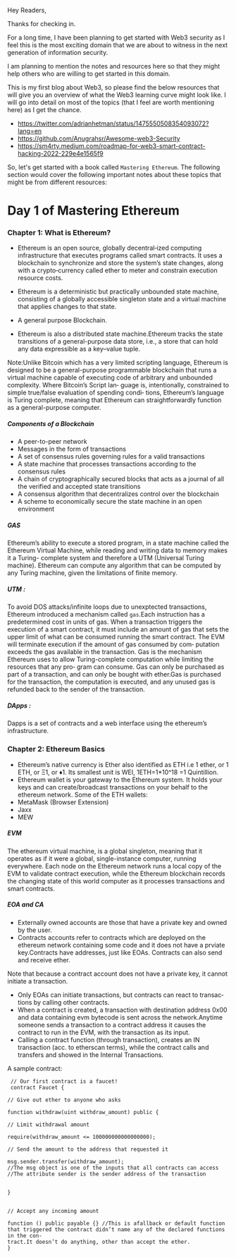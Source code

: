 
Hey Readers,

Thanks for checking in.

For a long time, I have been planning to get started with Web3 security as I feel this is the most exciting domain that we are about to witness in the next generation of information security.

I am planning to mention the notes and resources here so that they might help others who are willing to get started in this domain.

This is my first blog about Web3, so please find the below resources that will give you an overview of what the Web3 learning curve might look like. I will go into detail on most of the topics (that I feel are worth mentioning here) as I get the chance.

- https://twitter.com/adrianhetman/status/1475550508354093072?lang=en
- https://github.com/Anugrahsr/Awesome-web3-Security
- https://sm4rty.medium.com/roadmap-for-web3-smart-contract-hacking-2022-229e4e1565f9

So, let's get started with a book called `Mastering Ethereum`. The following section would cover the following important notes about these topics that might be from different resources: 

# Day 1 of Mastering Ethereum

### Chapter 1: What is Ethereum?

- Ethereum is an open source, globally decentral‐ized computing infrastructure that executes programs called smart contracts. It uses a blockchain to synchronize and store the system’s state changes, along with a crypto‐currency called ether to meter and constrain execution resource costs.

- Ethereum is a deterministic but practically unbounded state machine, consisting of a globally accessible singleton state and a virtual machine that applies changes to that state.
- A general purpose Blockchain.
- Ethereum is also a distributed state machine.Ethereum tracks the state transitions of a general-purpose data
store, i.e., a store that can hold any data expressible as a key–value tuple.

Note:Unlike Bitcoin which has a very limited scripting language, Ethereum is designed to be a general-purpose programmable blockchain that runs a virtual machine capable of executing code of arbitrary and unbounded complexity. Where Bitcoin’s Script lan‐ guage is, intentionally, constrained to simple true/false evaluation of spending condi‐ tions, Ethereum’s language is Turing complete, meaning that Ethereum can straightforwardly function as a general-purpose computer.

##### Components of a Blockchain
- A peer-to-peer network
- Messages in the form of transactions
- A set of consensus rules governing rules for a valid transactions
- A state machine that processes transactions according to the consensus rules
- A chain of cryptographically secured blocks that acts as a journal of all the verified and accepted state transitions
- A consensus algorithm that decentralizes control over the blockchain
- A scheme to economically secure the state machine in an open environment

##### GAS 

Ethereum’s ability to execute a stored program, in a state machine called the Ethereum Virtual Machine, while reading and writing data to memory makes it a Turing- complete system and therefore a UTM (Universal Turing machine). Ethereum can compute any algorithm that can be computed by any Turing machine, given the limitations of finite memory.

##### UTM : 

To avoid DOS attacks/infinite loops due to unexptected transactions, Ethereum introduced a mechanism called `gas`.Each instruction has a predetermined cost in units of gas. When a transaction triggers the execution of a smart contract, it must include an amount of gas that sets the upper limit of what can be consumed running the smart contract. The EVM will terminate execution if the amount of gas consumed by com‐ putation exceeds the gas available in the transaction. Gas is the mechanism Ethereum uses to allow Turing-complete computation while limiting the resources that any pro‐ gram can consume.
Gas can only be purchased as part of a transaction, and can only be bought with ether.Gas is purchased for the transaction, the computation is executed, and any unused gas is refunded back to the sender of the transaction.


##### DApps :  
Dapps is a set of contracts and a web interface using the ethereum’s infrastructure.


### Chapter 2: Ethereum Basics
- Ethereum’s native currency is Ether also identified as ETH i.e 1 ether, or 1 ETH, or Ξ1, or ♦1. Its smallest unit is WEI, 1ETH=1*10^18 =1 Quintillion.
- Ethereum wallet is your gateway to the Ethereum system. It holds your keys and can create/broadcast transactions on your behalf to the ethereum network.
Some of the ETH wallets:
- MetaMask (Browser Extension)
- Jaxx
- MEW


##### EVM
The ethereum virtual machine, is a global singleton, meaning that it operates as if it were a global, single-instance computer, running everywhere. Each node on the Ethereum network runs a local copy of the EVM to validate contract execution, while the Ethereum blockchain records the changing state of this world computer as it processes transactions and smart contracts.

##### EOA and CA
- Externally owned accounts are those that have a private key and owned by the user.
- Contracts accounts refer to contracts which are deployed on the ethereum network containing some code and it does not have a prviate key.Contracts have addresses, just like EOAs. Contracts can also send and receive ether.

Note that because a contract account does not have a private key, it cannot initiate a transaction.
- Only EOAs can initiate transactions, but contracts can react to transac‐ tions by calling other contracts.
- When a contract is created, a transaction with destination address 0x00 and data containing evm bytecode is sent across the network.Anytime someone sends a transaction to a contract address it causes the contract to run in the EVM, with the transaction as its input.
- Calling a contract function (through transaction), creates an IN transaction (acc. to etherscan terms), while the contract calls and transfers and showed in the Internal Transactions.

A sample contract:
```
 // Our first contract is a faucet!
 contract Faucet {

// Give out ether to anyone who asks

function withdraw(uint withdraw_amount) public {

// Limit withdrawal amount

require(withdraw_amount <= 100000000000000000);

// Send the amount to the address that requested it

msg.sender.transfer(withdraw_amount);
//The msg object is one of the inputs that all contracts can access
//The attribute sender is the sender address of the transaction


}


// Accept any incoming amount

function () public payable {} //This is afallback or default function that triggered the contract didn’t name any of the declared functions in the con‐
tract.It doesn’t do anything, other than accept the ether.
}
```
